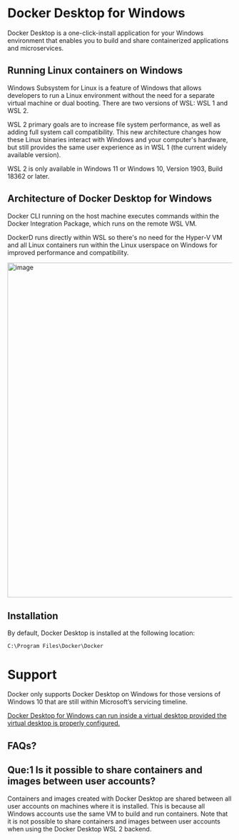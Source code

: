 # Docker Desktop for Windows

Docker Desktop is a one-click-install application for your Windows environment that enables you to build and share containerized applications and microservices.

## Running Linux containers on Windows

Windows Subsystem for Linux is a feature of Windows that allows developers to run a Linux environment without the need for a separate virtual machine or dual booting. There are two versions of WSL: WSL 1 and WSL 2.

WSL 2 primary goals are to increase file system performance, as well as adding full system call compatibility. This new architecture changes how these Linux binaries interact with Windows and your computer's hardware, but still provides the same user experience as in WSL 1 (the current widely available version). 

WSL 2 is only available in Windows 11 or Windows 10, Version 1903, Build 18362 or later. 

## Architecture of Docker Desktop for Windows


Docker CLI running on the host machine executes commands within the Docker Integration Package, which runs on the remote WSL VM.

DockerD runs directly within WSL so there's no need for the Hyper-V VM and all Linux containers run within the Linux userspace on Windows for improved performance and compatibility.



<img width="750" alt="image" src="https://user-images.githubusercontent.com/313480/212317460-8ab765de-700a-467a-830c-f667b966d0e7.png">


## Installation

By default, Docker Desktop is installed at the following location:

```
C:\Program Files\Docker\Docker
```


# Support

Docker only supports Docker Desktop on Windows for those versions of Windows 10 that are still within Microsoft’s servicing timeline.

[Docker Desktop for Windows can run inside a virtual desktop provided the virtual desktop is properly configured.](https://docs.docker.com/desktop/vm-vdi/)


## FAQs?

## Que:1  Is it possible to share containers and images between user accounts?

Containers and images created with Docker Desktop are shared between all user accounts on machines where it is installed. This is because all Windows accounts use the same VM to build and run containers. Note that it is not possible to share containers and images between user accounts when using the Docker Desktop WSL 2 backend.


